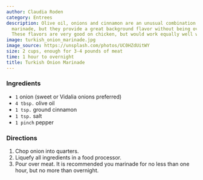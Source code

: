 ```yaml
---
author: Claudia Roden
category: Entrees
description: Olive oil, onions and cinnamon are an unusual combination for an American
  marinade, but they provide a great background flavor without being overpowering.
  These flavors are very good on chicken, but would work equally well with lamb.
image: turkish_onion_marinade.jpg
image_source: https://unsplash.com/photos/UC0HZdUitWY
size: 2 cups, enough for 3-4 pounds of meat
time: 1 hour to overnight
title: Turkish Onion Marinade
---
```


### Ingredients

* `1` onion (sweet or Vidalia onions preferred)
* `4 tbsp.` olive oil
* `1 tsp.` ground cinnamon
* `1 tsp.` salt
* `1 pinch` pepper

### Directions

1. Chop onion into quarters. 
2. Liquefy all ingredients in a food processor. 
3. Pour over meat. It is recommended you marinade for no less than one hour, but no more than overnight.